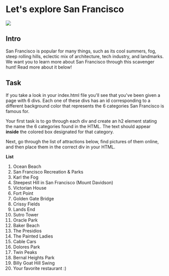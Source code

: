 Let's explore San Francisco
=================

![](https://i.ytimg.com/vi/yyuTGgjAhOY/maxresdefault.jpg)

## Intro
San Francisco is popular for many things, such as its cool summers, fog, steep rolling hills, eclectic mix of architecture, tech industry, and landmarks. We want you to learn more about San Francisco through this scavenger hunt! Read more about it below!


## Task
If you take a look in your index.html file you'll see that you've been given a page with 6 divs. Each one of these divs has an id corresponding to a different background color that represents the 6 categories San Francisco is famous for.

Your first task is to go through each div and create an h2 element stating the name the 6 categories found in the HTML. The text should appear **inside** the colored box designated for that category.

Next, go through the list of attractions below, find pictures of them online, and then place them in the correct div in your HTML.

**List**
  1. Ocean Beach
  2. San Francisco Recreation & Parks
  3. Karl the Fog
  4. Steepest Hill in San Francisco (Mount Davidson)
  5. Victorian House
  6. Fort Point
  7. Golden Gate Bridge
  8. Crissy Fields
  9. Lands End
  10. Sutro Tower
  11. Oracle Park
  12. Baker Beach
  13. The Presidios
  14. The Painted Ladies
  15. Cable Cars
  16. Dolores Park
  17. Twin Peaks
  18. Bernal Heights Park
  19. Billy Goat Hill Swing
  20. Your favorite restaurant :)